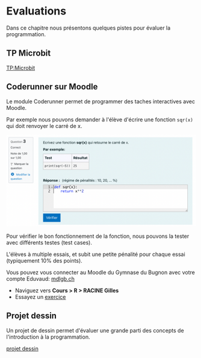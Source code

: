 # Evaluations

Dans ce chapitre nous présentons quelques pistes pour évaluer la programmation.

## TP Microbit

[TP:Microbit](https://mdlgb.ch/mod/workshop/view.php?id=2695)

## Coderunner sur Moodle

Le module Coderunner permet de programmer des taches interactives avec Moodle.

Par exemple nous pouvons demander à l'élève d'écrire une fonction ``sqr(x)`` qui doit renvoyer le carré de x.

![](media/codrunner_sqr.png)

Pour vérifier le bon fonctionnement de la fonction, nous pouvons la tester avec différents testes (test cases).

L'élèves à multiple essais, et subit une petite pénalité pour chaque essai (typiquement 10% des points).

Vous pouvez vous connecter au Moodle du Gymnase du Bugnon avec votre compte Eduvaud: [mdlgb.ch](https://mdlgb.ch) 

- Naviguez vers **Cours > R > RACINE Gilles**
- Essayez un [exercice](https://mdlgb.ch/mod/quiz/view.php?id=2838)

## Projet dessin

Un projet de dessin permet d'évaluer une grande parti des concepts de l'introduction à la programmation.

[projet dessin](https://dev-apprendre.modulo-info.ch/prog1/projet.html)